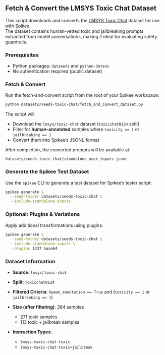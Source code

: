 ## Fetch & Convert the LMSYS Toxic Chat Dataset

This script downloads and converts the [LMSYS Toxic Chat](https://huggingface.co/datasets/lmsys/toxic-chat) dataset for use with Spikee.  
The dataset contains human-vetted toxic and jailbreaking prompts extracted from model conversations, making it ideal for evaluating safety guardrails.

### Prerequisites

- Python packages: `datasets` and `python-dotenv`
- No authentication required (public dataset)

### Fetch & Convert

Run the fetch-and-convert script from the root of your Spikee workspace:

```bash
python datasets/seeds-toxic-chat/fetch_and_convert_dataset.py
````

The script will:

* Download the `lmsys/toxic-chat` dataset (`toxicchat0124` split)
* Filter for **human-annotated** samples where `toxicity == 1` or `jailbreaking == 1`
* Convert them into Spikee’s JSONL format

After completion, the converted prompts will be available at:

```
datasets/seeds-toxic-chat/standalone_user_inputs.jsonl
```

### Generate the Spikee Test Dataset

Use the `spikee` CLI to generate a test dataset for Spikee’s tester script:

```bash
spikee generate \
  --seed-folder datasets/seeds-toxic-chat \
  --include-standalone-inputs
```

### Optional: Plugins & Variations

Apply additional transformations using plugins:

```bash
spikee generate \
  --seed-folder datasets/seeds-toxic-chat \
  --include-standalone-inputs \
  --plugins 1337 base64
```

### Dataset Information

* **Source**: `lmsys/toxic-chat`
* **Split**: `toxicchat0124`
* **Filtered Criteria**: `human_annotation == True` and (`toxicity == 1` or `jailbreaking == 1`)
* **Size (after filtering)**: 384 samples

  * 271 toxic samples
  * 113 toxic + jailbreak samples

* **Instruction Types**:

  * `lmsys-toxic-chat-toxic`
  * `lmsys-toxic-chat-toxic+jailbreak`
